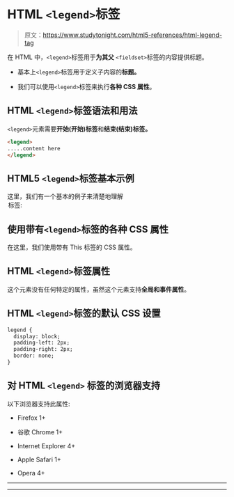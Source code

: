# HTML `<legend>`标签

> 原文：<https://www.studytonight.com/html5-references/html-legend-tag>

在 HTML 中，`<legend>`标签用于**为其父** `<fieldset>`标签的内容提供标题。

*   基本上`<legend>`标签用于定义子内容的**标题。**

*   我们可以使用`<legend>`标签来执行**各种 CSS 属性**。

## HTML `<legend>`标签语法和用法

`<legend>`元素需要**开始(开始)标签**和**结束(结束)标签。**

```html
<legend>
.....content here
</legend>
```

## HTML5 `<legend>`标签基本示例

这里，我们有一个基本的例子来清楚地理解<legend>标签:</legend>

## 使用带有`<legend>`标签的各种 CSS 属性

在这里，我们使用带有 This 标签的 CSS 属性。

## HTML `<legend>`标签属性

这个元素没有任何特定的属性，虽然这个元素支持**全局和事件属性**。

## HTML `<legend>`标签的默认 CSS 设置

```html
legend {
  display: block;
  padding-left: 2px;
  padding-right: 2px;
  border: none;
}
```

## 对 HTML `<legend>` 标签的浏览器支持

以下浏览器支持此属性:

*   Firefox 1+

*   谷歌 Chrome 1+

*   Internet Explorer 4+

*   Apple Safari 1+

*   Opera 4+

* * *

* * *